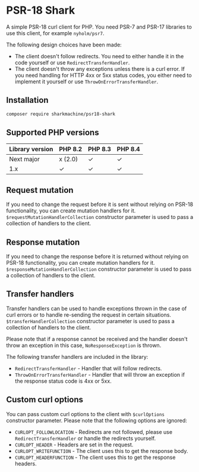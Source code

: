 # PSR-18 Shark

A simple PSR-18 curl client for PHP. You need PSR-7 and PSR-17 libraries to use this client, for example `nyholm/psr7`.

The following design choices have been made:

- The client doesn't follow redirects. You need to either handle it in the code yourself or use `RedirectTransferHandler`.
- The client doesn't throw any exceptions unless there is a curl error. If you need handling for HTTP 4xx or 5xx status codes, you either need to implement it yourself or use `ThrowOnErrorTransferHandler`.

## Installation

```bash
composer require sharkmachine/psr18-shark
```

## Supported PHP versions

| Library version | PHP 8.2 | PHP 8.3 | PHP 8.4  |
|-----------------|---------|---------|----------|
| Next major      | x (2.0) | ✓       | ✓        |
| 1.x             | ✓       | ✓       | ✓        |

## Request mutation

If you need to change the request before it is sent without relying on PSR-18 functionality, you can create mutation handlers for it. `$requestMutationHandlerCollection` constructor parameter is used to pass a collection of handlers to the client.

## Response mutation

If you need to change the response before it is returned without relying on PSR-18 functionality, you can create mutation handlers for it. `$responseMutationHandlerCollection` constructor parameter is used to pass a collection of handlers to the client.

## Transfer handlers

Transfer handlers can be used to handle exceptions thrown in the case of curl errors or to handle re-sending the request in certain situations. `$transferHandlerCollection` constructor parameter is used to pass a collection of handlers to the client.

Please note that if a response cannot be received and the handler doesn't throw an exception in this case, `NoResponseException` is thrown.

The following transfer handlers are included in the library:

- `RedirectTransferHandler` - Handler that will follow redirects.
- `ThrowOnErrorTransferHandler` - Handler that will throw an exception if the response status code is 4xx or 5xx.

## Custom curl options

You can pass custom curl options to the client with `$curlOptions` constructor parameter. Please note that the following options are ignored:

- `CURLOPT_FOLLOWLOCATION` - Redirects are not followed, please use `RedirectTransferHandler` or handle the redirects yourself.
- `CURLOPT_HEADER` - Headers are set in the request.
- `CURLOPT_WRITEFUNCTION` - The client uses this to get the response body.
- `CURLOPT_HEADERFUNCTION` - The client uses this to get the response headers.
